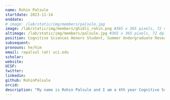 ```yaml
---
name: Rohin Palsule
startdate: 2023-11-14
enddate:
# image: /lab/static/img/members/palsule.jpg
image: /lab/static/img/members/ghibli_rohin.png #365 x 365 pixels, 72 dpi, JPG
altimage: /lab/static/img/members/palsule.jpg #365 x 365 pixels, 72 dpi, JPG
position: Cognitive Sciences Honors Student, Summer Undergraduate Research Fellow
subsequent:
pronouns: he/him
email: rapalsul (at) uci.edu
scholar:
website:
UCSF:
twitter: 
linkedin: 
github: RohinPalsule
orcid:
description: "My name is Rohin Palsule and I am a 4th year Cognitive Sciences major at UCI! The research I am interested in relates to how episodic memory is stored in different graph-structured associative networks, and how those networks impact decision-making. Besides my research, I enjoy bouldering, playing soccer, and trying new restaurants in my local area."
---
```

